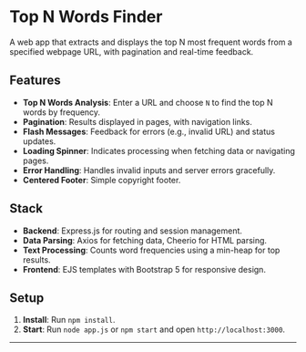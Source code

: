# Top N Words Finder

A web app that extracts and displays the top N most frequent words from a specified webpage URL, with pagination and real-time feedback.

## Features

- **Top N Words Analysis**: Enter a URL and choose `N` to find the top N words by frequency.
- **Pagination**: Results displayed in pages, with navigation links.
- **Flash Messages**: Feedback for errors (e.g., invalid URL) and status updates.
- **Loading Spinner**: Indicates processing when fetching data or navigating pages.
- **Error Handling**: Handles invalid inputs and server errors gracefully.
- **Centered Footer**: Simple copyright footer.

## Stack

- **Backend**: Express.js for routing and session management.
- **Data Parsing**: Axios for fetching data, Cheerio for HTML parsing.
- **Text Processing**: Counts word frequencies using a min-heap for top results.
- **Frontend**: EJS templates with Bootstrap 5 for responsive design.

## Setup

1. **Install**: Run `npm install`.
2. **Start**: Run `node app.js` or `npm start` and open `http://localhost:3000`.

--- 
